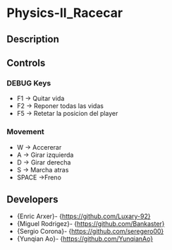 # Physics-II_Racecar

## Description

## Controls
### DEBUG Keys

 - F1 -> Quitar vida
 - F2 -> Reponer todas las vidas
 - F5 -> Retetar la posicion del player


### Movement

 - W -> Accererar
 - A -> Girar izquierda
 - D -> Girar derecha
 - S -> Marcha atras
 - SPACE ->Freno

## Developers

 - {Enric Arxer}- {https://github.com/Luxary-92}
 - {Miguel Rodrigez}- {https://github.com/Bankaster}
 - {Sergio Corona}- {https://github.com/seregero00}
 - {Yunqian Ao}- {https://github.com/YunqianAo}